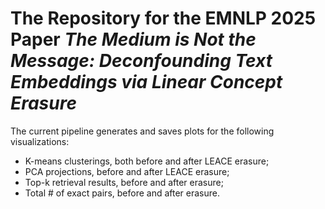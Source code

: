 # The Repository for the EMNLP 2025 Paper ***The Medium is Not the Message: Deconfounding Text Embeddings via Linear Concept Erasure***

The current pipeline generates and saves plots for the following visualizations:
- K-means clusterings, both before and after LEACE erasure;
- PCA projections, before and after LEACE erasure;
- Top-k retrieval results, before and after erasure;
- Total # of exact pairs, before and after erasure.
